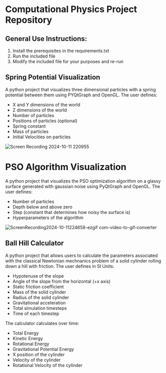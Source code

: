 # Computational Physics Project Repository 

## General Use Instructions:
1. Install the prerequisites in the requirements.txt 
2. Run the included file 
3. Modify the included file for your purposes and re-run 

## Spring Potential Visualization 
A python project that visualizes three dimensional particles with a spring potential between them using PYQtGraph and OpenGL. 
The user defines:
* X and Y dimensions of the world 
* Z dimensions of the world 
* Number of particles 
* Positions of particles (optional)
* Spring constant 
* Mass of particles 
* Initial Velocities on particles 

![Screen Recording 2024-10-11 220955](https://github.com/user-attachments/assets/12263e6c-20af-4632-82dd-db3c002d1605)

# PSO Algorithm Visualization 
A python project that visualizes the PSO optimization algorithm on a glassy surface generated with gaussian noise using PyQtGraph and OpenGL. 
The user defines:
* Number of particles 
* Depth below and above zero 
* Step (constant that determines how noisy the surface is)
* Hyperparameters of the algorithm 

![ScreenRecording2024-10-11224658-ezgif com-video-to-gif-converter](https://github.com/user-attachments/assets/6f22779b-093b-4a0d-a5cf-625b2656622f)


## Ball Hill Calculator 
A python project that allows users to calculate the parameters associated with the classical Newtonian mechnanics problem of a solid cylinder rolling down a hill with friction. 
The user defines in SI Units: 
* Hypotenuse of the slope 
* Angle of the slope from the horizontal (+x axis) 
* Static friction coefficient 
* Mass of the solid cylinder  
* Radius of the solid cylinder 
* Gravitational acceleration 
* Total simulation timesteps 
* Time of each timestep 

The calculator calculates over time:
* Total Energy 
* Kinetic Energy 
* Rotational Energy 
* Gravitational Potential Energy 
* X position of the cylinder 
* Velocity of the cylinder 
* Rotational Velocity of the cylinder 



